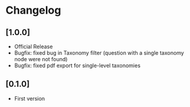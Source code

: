 # Changelog

## [1.0.0]
- Official Release
- Bugfix: fixed bug in Taxonomy filter (question with a single taxonomy node were not found)
- Bugfix: fixed pdf export for single-level taxonomies

## [0.1.0]
- First version
